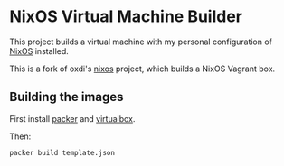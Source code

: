 NixOS Virtual Machine Builder
=============================

This project builds a virtual machine with my personal configuration of [NixOS](http://nixos.org) installed.

This is a fork of oxdi's [nixos](http://github.com/oxdi/nixos) project, which builds a NixOS Vagrant box.


Building the images
-------------------

First install [packer](http://packer.io) and [virtualbox](https://www.virtualbox.org/).

Then:

```bash
packer build template.json
```
